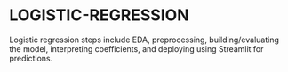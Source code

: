 # LOGISTIC-REGRESSION
Logistic regression steps include EDA, preprocessing, building/evaluating the model, interpreting coefficients, and deploying using Streamlit for predictions.
